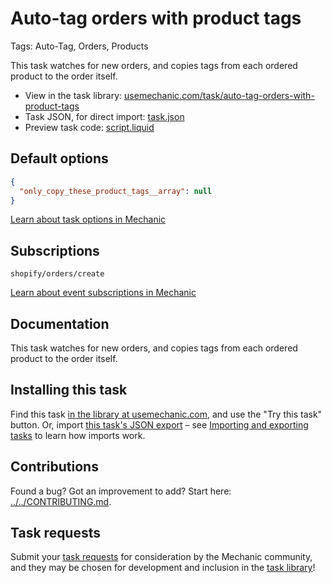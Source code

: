 # Auto-tag orders with product tags

Tags: Auto-Tag, Orders, Products

This task watches for new orders, and copies tags from each ordered product to the order itself.

* View in the task library: [usemechanic.com/task/auto-tag-orders-with-product-tags](https://usemechanic.com/task/auto-tag-orders-with-product-tags)
* Task JSON, for direct import: [task.json](../../tasks/auto-tag-orders-with-product-tags.json)
* Preview task code: [script.liquid](./script.liquid)

## Default options

```json
{
  "only_copy_these_product_tags__array": null
}
```

[Learn about task options in Mechanic](https://docs.usemechanic.com/article/471-task-options)

## Subscriptions

```liquid
shopify/orders/create
```

[Learn about event subscriptions in Mechanic](https://docs.usemechanic.com/article/408-subscriptions)

## Documentation

This task watches for new orders, and copies tags from each ordered product to the order itself.

## Installing this task

Find this task [in the library at usemechanic.com](https://usemechanic.com/task/auto-tag-orders-with-product-tags), and use the "Try this task" button. Or, import [this task's JSON export](../../tasks/auto-tag-orders-with-product-tags.json) – see [Importing and exporting tasks](https://docs.usemechanic.com/article/505-importing-and-exporting-tasks) to learn how imports work.

## Contributions

Found a bug? Got an improvement to add? Start here: [../../CONTRIBUTING.md](../../CONTRIBUTING.md).

## Task requests

Submit your [task requests](https://mechanic.canny.io/task-requests) for consideration by the Mechanic community, and they may be chosen for development and inclusion in the [task library](https://tasks.mechanic.dev/)!
